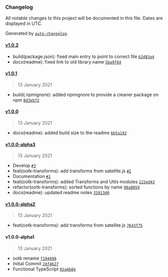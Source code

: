 ### Changelog

All notable changes to this project will be documented in this file. Dates are displayed in UTC.

Generated by [`auto-changelog`](https://github.com/CookPete/auto-changelog).

#### [v1.0.2](https://github.com/thkruz/satjs/compare/v1.0.1...v1.0.2)

- build(package.json): fixed main entry to point to correct file [`62d83a4`](https://github.com/thkruz/satjs/commit/62d83a408df117589cf45b33e9d5db0a41b0cd65)
- docs(readme): fixed link to old library name [`5ba9f84`](https://github.com/thkruz/satjs/commit/5ba9f846a9c4128d235ab223cddf8f3abc442a9b)

#### [v1.0.1](https://github.com/thkruz/satjs/compare/v1.0.0...v1.0.1)

> 13 January 2021

- build(.npmignore): added npmignore to provide a cleaner package on npm [`8d3ebf2`](https://github.com/thkruz/satjs/commit/8d3ebf2b3d0955edf547e87eeca6b895988d1495)

#### [v1.0.0](https://github.com/thkruz/satjs/compare/v1.0.0-alpha3...v1.0.0)

> 13 January 2021

- docs(readme): added build size to the readme [`6b5a182`](https://github.com/thkruz/satjs/commit/6b5a1826be37c433444819ee465e11fd0ac0dc52)

#### [v1.0.0-alpha3](https://github.com/thkruz/satjs/compare/v1.0.0-alpha2...v1.0.0-alpha3)

> 13 January 2021

- Develop [`#3`](https://github.com/thkruz/satjs/pull/3)
- feat(ootk-transforms): add transforms from satellite.js [`#2`](https://github.com/thkruz/satjs/pull/2)
- Documentation [`#1`](https://github.com/thkruz/satjs/pull/1)
- feat(ootk-transforms): added Transforms and Utils modules [`122ed43`](https://github.com/thkruz/satjs/commit/122ed43146acdda835c345529c0b5ce7c315bf10)
- refactor(ootk-transforms): sorted functions by name [`98a8059`](https://github.com/thkruz/satjs/commit/98a8059a2fffe8e8d984b94ed6ae064753956060)
- docs(readme): updated readme notes [`31913d0`](https://github.com/thkruz/satjs/commit/31913d0be0c2a63f6ed5aa6f1aa7ddfc249add8c)

#### [v1.0.0-alpha2](https://github.com/thkruz/satjs/compare/v1.0.0-alpha1...v1.0.0-alpha2)

> 13 January 2021

- feat(ootk-transforms): add transforms from satellite.js [`7643f75`](https://github.com/thkruz/satjs/commit/7643f752d8bbc588bed47eadc02c7f46f25b9702)

#### v1.0.0-alpha1

> 13 January 2021

- ootk rename [`f194490`](https://github.com/thkruz/satjs/commit/f194490621dcbefba99554a84d654f8003e459d0)
- Initial Commit [`24f4627`](https://github.com/thkruz/satjs/commit/24f46276b9f5e92f0ddb9b9ce3af9c41ee3022db)
- Functional TypeScript [`02a4b84`](https://github.com/thkruz/satjs/commit/02a4b843726f4eaa0023927dfd0e3b26aada96cd)
